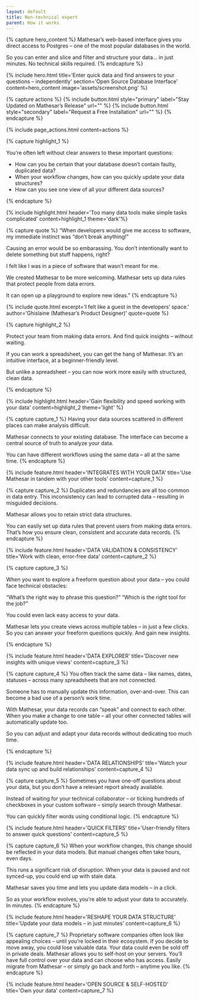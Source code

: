 ```yaml
---
layout: default
title: Non-technical expert
parent: How it works
---
```

{% capture hero_content %}
Mathesar’s web-based interface gives you direct access to Postgres – one of the most popular databases in the world.

So you can enter and slice and filter and structure your data… in just minutes.
No technical skills required.
{% endcapture %}

{% include hero.html
title='Enter quick data and find answers to your questions – independently'
section='Open Source Database Interface' content=hero_content
image='assets/screenshot.png' %}

{% capture actions %}
{% include button.html style="primary" label="Stay Updated on Mathesar’s Release" url="" %}
{% include button.html style="secondary" label="Request a Free Installation" url="" %}
{% endcapture %}

{% include page_actions.html content=actions %}

{% capture highlight_1 %}

You’re often left without clear answers to these important questions:

- How can you be certain that your database doesn’t contain faulty, duplicated data?
- When your workflow changes, how can you quickly update your data structures?
- How can you see one view of all your different data sources?

{% endcapture %}

{% include highlight.html header='Too many data tools make simple tasks complicated' content=highlight_1 theme='dark'%}

{% capture quote %}
“When developers would give me access to software, my immediate instinct was “don’t break anything!”

Causing an error would be so embarassing. You don’t intentionally want to delete something but stuff happens, right?

I felt like I was in a piece of software that wasn’t meant for me.

We created Mathesar to be more welcoming. Mathesar sets up data rules that protect people from data errors.

It can open up a playground to explore new ideas."
{% endcapture %}

{%
include quote.html
excerpt='I felt like a guest in the developers’ space.'
author='Ghislaine (Mathesar’s Product Designer)'
quote=quote
%}

{% capture highlight_2 %}

Protect your team from making data errors. And find quick insights – without waiting.

If you can work a spreadsheet, you can get the hang of Mathesar.
It’s an intuitive interface, at a beginner-friendly level.

But unlike a spreadsheet – you can now work more easily with structured, clean data.

{% endcapture %}

{% include highlight.html header='Gain flexibility and speed working with your data' content=highlight_2 theme='light' %}

{% capture capture_1 %}
Having your data sources scattered in different places can make analysis difficult.

Mathesar connects to your existing database. The interface can become a central source of truth to analyze your data.

You can have different workflows using the same data – all at the same time.
{% endcapture %}

{% include feature.html
    header='INTEGRATES WITH YOUR DATA'
    title='Use Mathesar in tandem with your other tools'
    content=capture_1
%}

{% capture capture_2 %}
Duplicates and redundancies are all too common in data entry. This inconsistency can lead to corrupted data – resulting in misguided decisions.

Mathesar allows you to retain strict data structures.

You can easily set up data rules that prevent users from making data errors.
That’s how you ensure clean, consistent and accurate data records.
{% endcapture %}

{% include feature.html
    header='DATA VALIDATION & CONSISTENCY'
    title='Work with clean, error-free data'
    content=capture_2
%}

{% capture capture_3 %}

When you want to explore a freeform question about your data – you could face technical obstacles:

“What’s the right way to phrase this question?”
“Which is the right tool for the job?”

You could even lack easy access to your data.

Mathesar lets you create views across multiple tables – in just a few clicks. So you can answer your freeform questions quickly. And gain new insights.

{% endcapture %}

{% include feature.html
    header='DATA EXPLORER'
    title='Discover new insights with unique views'
    content=capture_3
%}

{% capture capture_4 %}
You often track the same data – like names, dates, statuses – across many spreadsheets that are not connected.

Someone has to manually update this information, over-and-over. This can become a bad use of a person’s work time.

With Mathesar, your data records can “speak” and connect to each other. When you make a change to one table – all your other connected tables will automatically update too.

So you can adjust and adapt your data records without dedicating too much time.

{% endcapture %}

{% include feature.html
    header='DATA RELATIONSHIPS'
    title='Watch your data sync up and build relationships'
    content=capture_4
%}

{% capture capture_5 %}
Sometimes you have one-off questions about your data, but you don’t have a relevant report already available.

Instead of waiting for your technical collaborator – or ticking hundreds of checkboxes in your custom software – simply search through Mathesar.

You can quickly filter words using conditional logic.
{% endcapture %}

{% include feature.html
    header='QUICK FILTERS'
    title='User-friendly filters to answer quick questions'
    content=capture_5
%}

{% capture capture_6 %}
When your workflow changes, this change should be reflected in your data models.
But manual changes often take hours, even days.

This runs a significant risk of disruption. When your data is paused and not synced-up, you could end up with stale data.

Mathesar saves you time and lets you update data models – in a click.

So as your workflow evolves, you’re able to adjust your data to accurately. In minutes.
{% endcapture %}

{% include feature.html
    header='RESHAPE YOUR DATA STRUCTURE'
    title='Update your data models – in just minutes'
    content=capture_6
%}

{% capture capture_7 %}
Proprietary software companies often look like appealing choices – until you’re locked in their ecosystem.
If you decide to move away, you could lose valuable data. Your data could even be sold off in private deals.
Mathesar allows you to self-host on your servers. You’ll
have full control over your data and can choose who has access.
Easily migrate from Mathesar – or simply go back and forth – anytime you like.
{% endcapture %}

{% include feature.html
    header='OPEN SOURCE & SELF-HOSTED'
    title='Own your data'
    content=capture_7
%}
